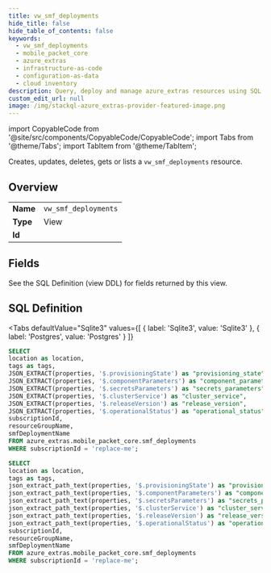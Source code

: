 ```yaml
--- 
title: vw_smf_deployments
hide_title: false
hide_table_of_contents: false
keywords:
  - vw_smf_deployments
  - mobile_packet_core
  - azure_extras
  - infrastructure-as-code
  - configuration-as-data
  - cloud inventory
description: Query, deploy and manage azure_extras resources using SQL
custom_edit_url: null
image: /img/stackql-azure_extras-provider-featured-image.png
---
```


import CopyableCode from '@site/src/components/CopyableCode/CopyableCode';
import Tabs from '@theme/Tabs';
import TabItem from '@theme/TabItem';

Creates, updates, deletes, gets or lists a <code>vw_smf_deployments</code> resource.

## Overview
<table><tbody>
<tr><td><b>Name</b></td><td><code>vw_smf_deployments</code></td></tr>
<tr><td><b>Type</b></td><td>View</td></tr>
<tr><td><b>Id</b></td><td><CopyableCode code="azure_extras.mobile_packet_core.vw_smf_deployments" /></td></tr>
</tbody></table>

## Fields

See the SQL Definition (view DDL) for fields returned by this view.

## SQL Definition

<Tabs
defaultValue="Sqlite3"
values={[
{ label: 'Sqlite3', value: 'Sqlite3' },
{ label: 'Postgres', value: 'Postgres' }
]}
>
<TabItem value="Sqlite3">

```sql
SELECT
location as location,
tags as tags,
JSON_EXTRACT(properties, '$.provisioningState') as "provisioning_state",
JSON_EXTRACT(properties, '$.componentParameters') as "component_parameters",
JSON_EXTRACT(properties, '$.secretsParameters') as "secrets_parameters",
JSON_EXTRACT(properties, '$.clusterService') as "cluster_service",
JSON_EXTRACT(properties, '$.releaseVersion') as "release_version",
JSON_EXTRACT(properties, '$.operationalStatus') as "operational_status",
subscriptionId,
resourceGroupName,
smfDeploymentName
FROM azure_extras.mobile_packet_core.smf_deployments
WHERE subscriptionId = 'replace-me';
```

</TabItem>
<TabItem value="Postgres">

```sql
SELECT
location as location,
tags as tags,
json_extract_path_text(properties, '$.provisioningState') as "provisioning_state",
json_extract_path_text(properties, '$.componentParameters') as "component_parameters",
json_extract_path_text(properties, '$.secretsParameters') as "secrets_parameters",
json_extract_path_text(properties, '$.clusterService') as "cluster_service",
json_extract_path_text(properties, '$.releaseVersion') as "release_version",
json_extract_path_text(properties, '$.operationalStatus') as "operational_status",
subscriptionId,
resourceGroupName,
smfDeploymentName
FROM azure_extras.mobile_packet_core.smf_deployments
WHERE subscriptionId = 'replace-me';
```

</TabItem>
</Tabs>
